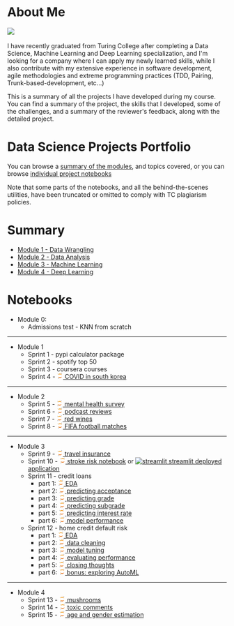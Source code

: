 # About Me

![](me.jpg)

I have recently graduated from Turing College after completing a Data Science, Machine Learning and Deep Learning specialization, and I'm looking for a company where I can apply my newly learned skills, while I also contribute with my extensive experience in software development, agile methodologies and extreme programming practices (TDD, Pairing, Trunk-based-development, etc...)

This is a summary of all the projects I have developed during my course. You can find a summary of the project, the skills that I developed, some of the challenges, and a summary of the reviewer's feedback, along with the detailed project.

# Data Science Projects Portfolio

You can browse a [summary of the modules](#summary), and topics covered, or you can browse [individual project notebooks](#notebooks)

Note that some parts of the notebooks, and all the behind-the-scenes utilities, have been truncated or omitted to comply with TC plagiarism policies.

# Summary

- [Module 1 - Data Wrangling](summary/module1.md)
- [Module 2 - Data Analysis](summary/module2.md)
- [Module 3 - Machine Learning](summary/module3.md)
- [Module 4 - Deep Learning](summary/module4.md)

# Notebooks

- Module 0:
    - Admissions test - KNN from scratch

---

- Module 1
    - Sprint 1 - pypi calculator package
    - Sprint 2 - spotify top 50
    - Sprint 3 - coursera courses
    - Sprint 4 - [<img src="notebook/jupyter96.png" style="height:1em"/> COVID in south korea](notebook/4-covid/capstone.html)

---

- Module 2
    - Sprint 5 - [<img src="notebook/jupyter96.png" style="height:1em"/> mental health survey](notebook/5-mental-health/5-mental-health.html)
    - Sprint 6 - [<img src="notebook/jupyter96.png" style="height:1em"/> podcast reviews](notebook/6-podcasts/6-podcasts.html)
    - Sprint 7 - [<img src="notebook/jupyter96.png" style="height:1em"/> red wines](notebook/7-wine/7-wine.html)
    - Sprint 8 - [<img src="notebook/jupyter96.png" style="height:1em"/> FIFA football matches](notebook/8-football/8-football.html)

---

- Module 3
    - Sprint 9 - [<img src="notebook/jupyter96.png" style="height:1em"/> travel insurance](notebook/9-insurance/9-insurance.html)
    - Sprint 10 - [<img src="notebook/jupyter96.png" style="height:1em"/> stroke risk notebook](notebook/10-stroke/10-stroke.html) or [<img style="height: 1em" src="https://img.icons8.com/ios-filled/50/streamlit.png" alt="streamlit"/> streamlit deployed application](https://ealmas-stroke-risk.hf.space/)
    - Sprint 11 - credit loans
        - part 1: [<img src="notebook/jupyter96.png" style="height:1em"/> EDA](notebook/11-loans/sprint0_data_cleaning.html)
        - part 2: [<img src="notebook/jupyter96.png" style="height:1em"/> predicting acceptance](notebook/11-loans/sprint1_predicting_loan_acceptance.html)
        - part 3: [<img src="notebook/jupyter96.png" style="height:1em"/> predicting grade](notebook/11-loans/sprint2_predicting_loan_grade.html)
        - part 4: [<img src="notebook/jupyter96.png" style="height:1em"/> predicting subgrade](notebook/11-loans/sprint3_predicting_loan_subgrade.html)
        - part 5: [<img src="notebook/jupyter96.png" style="height:1em"/> predicting interest rate](notebook/11-loans/sprint4_predicting_loan_interest_rate.html)
        - part 6: [<img src="notebook/jupyter96.png" style="height:1em"/> model performance](notebook/11-loans/sprint5_choosing_models.html)
    - Sprint 12 - home credit default risk
        - part 1: [<img src="notebook/jupyter96.png" style="height:1em"/> EDA](notebook/12-home-default/part0-eda.html)
        - part 2: [<img src="notebook/jupyter96.png" style="height:1em"/> data cleaning](notebook/12-home-default/part1-cleaning.html)
        - part 3: [<img src="notebook/jupyter96.png" style="height:1em"/> model tuning](notebook/12-home-default/part2-tuning.html)
        - part 4: [<img src="notebook/jupyter96.png" style="height:1em"/> evaluating performance](notebook/12-home-default/part3-testing.html)
        - part 5: [<img src="notebook/jupyter96.png" style="height:1em"/> closing thoughts](notebook/12-home-default/part4-closing.html)
        - part 6: [<img src="notebook/jupyter96.png" style="height:1em"/> bonus: exploring AutoML](notebook/12-home-default/part9-bonus-automl.html)

---

- Module 4
    - Sprint 13 - [<img src="notebook/jupyter96.png" style="height:1em"/> mushrooms](notebook/13-mushrooms/mushrooms.html)
    - Sprint 14 - [<img src="notebook/jupyter96.png" style="height:1em"/> toxic comments](notebook/14-toxic-comments/toxic_comments.html)
    - Sprint 15 - [<img src="notebook/jupyter96.png" style="height:1em"/> age and gender estimation](notebook/15-age-and-gender/computer_vision.html)


